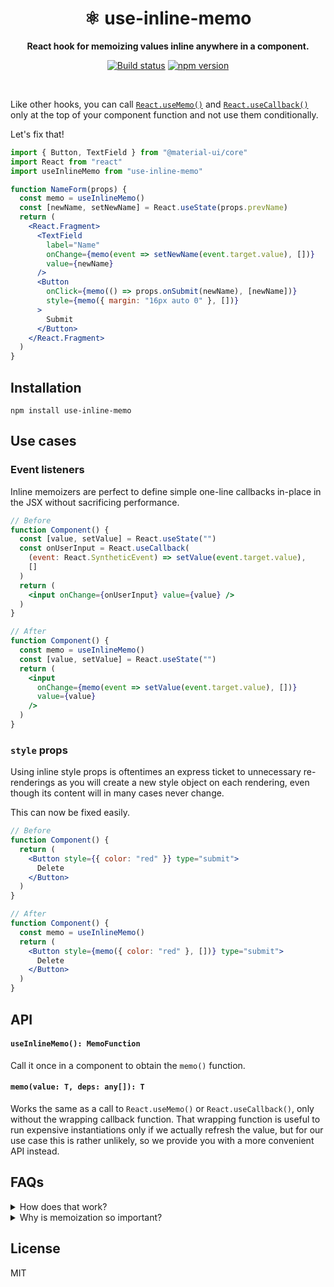 <h1 align="center">⚛︎ use-inline-memo</h1>

<p align="center">
  <b>React hook for memoizing values inline anywhere in a component.</b>
</p>

<p align="center">
  <a href="https://travis-ci.org/andywer/use-inline-memo"><img alt="Build status" src="https://travis-ci.org/andywer/use-inline-memo.svg?branch=master" /></a>
  <a href="https://www.npmjs.com/package/use-inline-memo"><img alt="npm version" src="https://img.shields.io/npm/v/use-inline-memo.svg" /></a>
</p>

<br />

Like other hooks, you can call [`React.useMemo()`](https://reactjs.org/docs/hooks-reference.html#usememo) and [`React.useCallback()`](https://reactjs.org/docs/hooks-reference.html#usecallback) only at the top of your component function and not use them conditionally.

Let's fix that!

```jsx
import { Button, TextField } from "@material-ui/core"
import React from "react"
import useInlineMemo from "use-inline-memo"

function NameForm(props) {
  const memo = useInlineMemo()
  const [newName, setNewName] = React.useState(props.prevName)
  return (
    <React.Fragment>
      <TextField
        label="Name"
        onChange={memo(event => setNewName(event.target.value), [])}
        value={newName}
      />
      <Button
        onClick={memo(() => props.onSubmit(newName), [newName])}
        style={memo({ margin: "16px auto 0" }, [])}
      >
        Submit
      </Button>
    </React.Fragment>
  )
}
```

## Installation

```
npm install use-inline-memo
```

## Use cases

### Event listeners

Inline memoizers are perfect to define simple one-line callbacks in-place in the JSX without sacrificing performance.

```jsx
// Before
function Component() {
  const [value, setValue] = React.useState("")
  const onUserInput = React.useCallback(
    (event: React.SyntheticEvent) => setValue(event.target.value),
    []
  )
  return (
    <input onChange={onUserInput} value={value} />
  )
}
```

```jsx
// After
function Component() {
  const memo = useInlineMemo()
  const [value, setValue] = React.useState("")
  return (
    <input
      onChange={memo(event => setValue(event.target.value), [])}
      value={value}
    />
  )
}
```

### `style` props

Using inline style props is oftentimes an express ticket to unnecessary re-renderings as you will create a new style object on each rendering, even though its content will in many cases never change.

This can now be fixed easily.

```jsx
// Before
function Component() {
  return (
    <Button style={{ color: "red" }} type="submit">
      Delete
    </Button>
  )
}
```

```jsx
// After
function Component() {
  const memo = useInlineMemo()
  return (
    <Button style={memo({ color: "red" }, [])} type="submit">
      Delete
    </Button>
  )
}
```

## API

#### `useInlineMemo(): MemoFunction`

Call it once in a component to obtain the `memo()` function.

#### `memo(value: T, deps: any[]): T`

Works the same as a call to `React.useMemo()` or `React.useCallback()`, only without the wrapping callback function. That wrapping function is useful to run expensive instantiations only if we actually refresh the value, but for our use case this is rather unlikely, so we provide you with a more convenient API instead.

## FAQs

<details>
<summary>How does that work?</summary>

The reason why React hooks cannot be called arbitrarily is that React needs to match the current hook call to previous calls. The only way it can match them is by assuming that the same hooks will always be called in the same order.

So what we do here is to provide a hook `useInlineMemo()` that creates a `Map` to match `memo()` calls to the memoized value and the deps array. We can match calls to `memo()`, even conditional calls, between different re-renderings by using the call site (the location where `memo()` was called) as an identifier.

We obtain the call site in a lean and fast way. We create a new `Error` instance to get a stack trace, then we take the second-to-top location from the stack trace.
</details>

<details>
<summary>Why is memoization so important?</summary>

To ensure good performance you want to re-render as components as possible if some application state changes. In React we use `React.memo()` for that which judges by comparing the current component props to the props of the previous rendering.

Without memoization we will very often create the same objects, callbacks, ... with the same content over and over again for each rendering, but as new instantiations, which will not be recognized as the same props and cause unnecessary re-renderings.
</details>

## License

MIT
